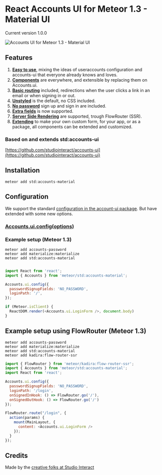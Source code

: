 # React Accounts UI for Meteor 1.3 - Material UI

Current version 1.0.0

![Accounts UI for Meteor 1.3 - Material UI](https://raw.githubusercontent.com/studiointeract/accounts-material/master/accounts-material.png)

## Features

1. **[Easy to use](https://github.com/studiointeract/react-accounts-ui#using-react-accounts-ui)**, mixing the ideas of useraccounts configuration and accounts-ui that everyone already knows and loves.
3. **[Components](https://github.com/studiointeract/react-accounts-ui#components-available)** are everywhere, and extensible by replacing them on Accounts.ui.
4. **[Basic routing](https://github.com/studiointeract/react-accounts-ui#configuration)** included, redirections when the user clicks a link in an email or when signing in or out.
5. **[Unstyled](https://github.com/studiointeract/react-accounts-ui#styling)** is the default, no CSS included.
6. **[No password](https://github.com/studiointeract/react-accounts-ui#no-password-required)** sign up and sign in are included.
7. **[Extra fields](https://github.com/studiointeract/react-accounts-ui#extra-fields)** is now supported.
8. **[Server Side Rendering](https://github.com/studiointeract/react-accounts-ui#server-side-rendering)** are supported, trough FlowRouter (SSR).
9. **[Extending](https://github.com/studiointeract/react-accounts-ui#create-your-own-styled-version)** to make your own custom form, for your app, or as a package, all components can be extended and customized.

### Based on and extends std:accounts-ui

[https://github.com/studiointeract/accounts-ui](https://github.com/studiointeract/accounts-ui)

## Installation

`meteor add std:accounts-material`

## Configuration

We support the standard [configuration in the account-ui package](http://docs.meteor.com/#/full/accounts_ui_config). But have extended with some new options.

### [Accounts.ui.config(options)](https://github.com/studiointeract/react-accounts-ui#configuration)

### Example setup (Meteor 1.3)

`meteor add accounts-password`  
`meteor add materialize:materialize`  
`meteor add std:accounts-material`

```javascript

import React from 'react';
import { Accounts } from 'meteor/std:accounts-material';

Accounts.ui.config({
  passwordSignupFields: 'NO_PASSWORD',
  loginPath: '/',
});

if (Meteor.isClient) {
  ReactDOM.render(<Accounts.ui.LoginForm />, document.body)
}

```

## Example setup using FlowRouter (Meteor 1.3)

`meteor add accounts-password`  
`meteor add materialize:materialize`  
`meteor add std:accounts-material`  
`meteor add kadira:flow-router-ssr`

```javascript
import { FlowRouter } from 'meteor/kadira:flow-router-ssr';
import { Accounts } from 'meteor/std:accounts-material';
import React from 'react';

Accounts.ui.config({
  passwordSignupFields: 'NO_PASSWORD',
  loginPath: '/login',
  onSignedInHook: () => FlowRouter.go('/'),
  onSignedOutHook: () => FlowRouter.go('/')
});

FlowRouter.route("/login", {
  action(params) {
    mount(MainLayout, {
      content: <Accounts.ui.LoginForm />
    });
  }
});
```

## Credits

Made by the [creative folks at Studio Interact](http://studiointeract.com)

